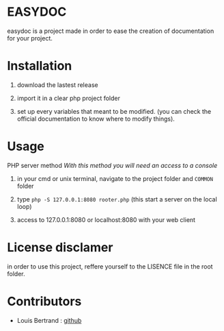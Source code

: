 
# EASYDOC

easydoc is a project made in order to ease the creation of documentation for your project.

  

# Installation

1. download the lastest release

2. import it in a clear php project folder

3. set up every variables that meant to be modified. (you can check the official documentation to know where to modify things).

  

# Usage

  

PHP server method
*With this method you will need an access to a console*

  

1. in your cmd or unix terminal, navigate to the project folder and `COMMON` folder

2. type ```php -S 127.0.0.1:8080 rooter.php``` (this start a server on the local loop)

3. access to 127.0.0.1:8080 or localhost:8080 with your web client

  

# License disclamer

in order to use this project, reffere yourself to the LISENCE file in the root folder.

  

# Contributors

- Louis Bertrand : [github][1]

  

[1]: https://github.com/PYLOTT